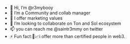 - 👋 Hi, I’m @r3mybooy
- 👀 I’m a Community and collab manager
- 🌱 I offer marketing values
- 💞️ I’m looking to collaborate on Ton and Sol ecosystem
- 📫 you can reach me @saintr3mmy on twitter
- ⚡ Fun fact:🌚📈i offer more than certified people in web3.

<!---
r3mybooy/r3mybooy is a ✨ special ✨ repository because its `README.md` (this file) appears on your GitHub profile.
You can click the Preview link to take a look at your changes.
--->
